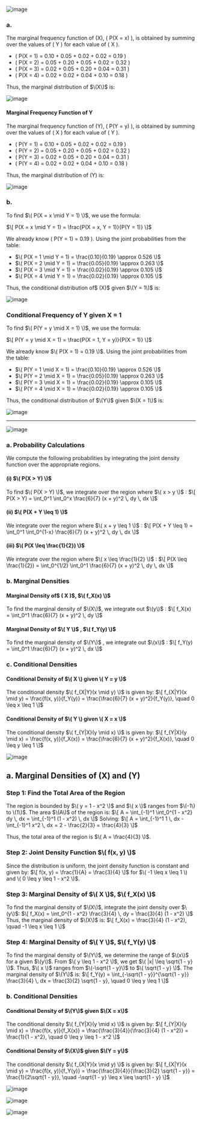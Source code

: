 ![image](https://github.com/user-attachments/assets/14c8ac72-029c-468e-9a03-01f3dc045ff0)
### a.
The marginal frequency function of \(X\), \( P(X = x) \), is obtained by summing over the values of \( Y \) for each value of \( X \).

- \( P(X = 1) = 0.10 + 0.05 + 0.02 + 0.02 = 0.19 \)
- \( P(X = 2) = 0.05 + 0.20 + 0.05 + 0.02 = 0.32 \)
- \( P(X = 3) = 0.02 + 0.05 + 0.20 + 0.04 = 0.31 \)
- \( P(X = 4) = 0.02 + 0.02 + 0.04 + 0.10 = 0.18 \)

Thus, the marginal distribution of $\(X\)$ is:

![image](https://github.com/user-attachments/assets/31f43312-6948-494e-8022-bf972b1a9ced)


#### Marginal Frequency Function of Y

The marginal frequency function of \(Y\), \( P(Y = y) \), is obtained by summing over the values of \( X \) for each value of \( Y \).

- \( P(Y = 1) = 0.10 + 0.05 + 0.02 + 0.02 = 0.19 \)
- \( P(Y = 2) = 0.05 + 0.20 + 0.05 + 0.02 = 0.32 \)
- \( P(Y = 3) = 0.02 + 0.05 + 0.20 + 0.04 = 0.31 \)
- \( P(Y = 4) = 0.02 + 0.02 + 0.04 + 0.10 = 0.18 \)

Thus, the marginal distribution of \(Y\) is:  

![image](https://github.com/user-attachments/assets/eac79417-2397-48d3-9e99-69ffb83e4b37)
### b.
To find $\( P(X = x \mid Y = 1) \)$, we use the formula:

$\[
P(X = x \mid Y = 1) = \frac{P(X = x, Y = 1)}{P(Y = 1)}
\]$

We already know \( P(Y = 1) = 0.19 \). Using the joint probabilities from the table:

- $\( P(X = 1 \mid Y = 1) = \frac{0.10}{0.19} \approx 0.526 \)$
- $\( P(X = 2 \mid Y = 1) = \frac{0.05}{0.19} \approx 0.263 \)$
- $\( P(X = 3 \mid Y = 1) = \frac{0.02}{0.19} \approx 0.105 \)$
- $\( P(X = 4 \mid Y = 1) = \frac{0.02}{0.19} \approx 0.105 \)$

Thus, the conditional distribution of$ \(X\)$ given $\(Y = 1\)$ is:

![image](https://github.com/user-attachments/assets/76cd6f7b-4a12-4e52-aa6c-011f3cfa4c11)


### Conditional Frequency of Y given X = 1

To find $\( P(Y = y \mid X = 1) \)$, we use the formula:

$\[
P(Y = y \mid X = 1) = \frac{P(X = 1, Y = y)}{P(X = 1)}
\]$

We already know $\( P(X = 1) = 0.19 \)$. Using the joint probabilities from the table:

- $\( P(Y = 1 \mid X = 1) = \frac{0.10}{0.19} \approx 0.526 \)$
- $\( P(Y = 2 \mid X = 1) = \frac{0.05}{0.19} \approx 0.263 \)$
- $\( P(Y = 3 \mid X = 1) = \frac{0.02}{0.19} \approx 0.105 \)$
- $\( P(Y = 4 \mid X = 1) = \frac{0.02}{0.19} \approx 0.105 \)$

Thus, the conditional distribution of $\(Y\)$ given $\(X = 1\)$ is:  

![image](https://github.com/user-attachments/assets/f27a7f67-935a-4bec-9035-6c231cfa9f0c)
_________________
![image](https://github.com/user-attachments/assets/4d520c5d-49ec-41ed-8a88-b92384b9724d)
### a. Probability Calculations

We compute the following probabilities by integrating the joint density function over the appropriate regions.

#### (i) $\( P(X > Y) \)$

To find $\( P(X > Y) \)$, we integrate over the region where $\( x > y \)$ :
$\[
P(X > Y) = \int_0^1 \int_0^x \frac{6}{7} (x + y)^2 \, dy \, dx
\]$

#### (ii) $\( P(X + Y \leq 1) \)$

We integrate over the region where $\( x + y \leq 1 \)$ :
$\[
P(X + Y \leq 1) = \int_0^1 \int_0^{1-x} \frac{6}{7} (x + y)^2 \, dy \, dx
\]$

#### (iii) $\( P(X \leq \frac{1}{2}) \)$

We integrate over the region where $\( x \leq \frac{1}{2} \)$ :
$\[
P(X \leq \frac{1}{2}) = \int_0^{1/2} \int_0^1 \frac{6}{7} (x + y)^2 \, dy \, dx
\]$

### b. Marginal Densities

#### Marginal Density of$ \( X \)$, $\( f_X(x) \)$

To find the marginal density of $\(X\)$, we integrate out $\(y\)$ :
$\[
f_X(x) = \int_0^1 \frac{6}{7} (x + y)^2 \, dy
\]$

#### Marginal Density of $\( Y \)$ , $\( f_Y(y) \)$

To find the marginal density of $\(Y\)$ , we integrate out $\(x\)$ :
$\[
f_Y(y) = \int_0^1 \frac{6}{7} (x + y)^2 \, dx
\]$

### c. Conditional Densities

#### Conditional Density of $\( X \) given \( Y = y \)$

The conditional density $\( f_{X|Y}(x \mid y) \)$ is given by:
$\[
f_{X|Y}(x \mid y) = \frac{f(x, y)}{f_Y(y)} = \frac{\frac{6}{7} (x + y)^2}{f_Y(y)}, \quad 0 \leq x \leq 1
\]$

#### Conditional Density of $\( Y \) given \( X = x \)$

The conditional density $\( f_{Y|X}(y \mid x) \)$ is given by:
$\[
f_{Y|X}(y \mid x) = \frac{f(x, y)}{f_X(x)} = \frac{\frac{6}{7} (x + y)^2}{f_X(x)}, \quad 0 \leq y \leq 1
\]$

![image](https://github.com/user-attachments/assets/3864889d-d19d-46b9-a04d-8e5386ab3950)
## a. Marginal Densities of \(X\) and \(Y\)

### Step 1: Find the Total Area of the Region

The region is bounded by $\( y = 1 - x^2 \)$ and $\( x \)$ ranges from $\(-1\) to \(1\)$. The area $\(A\)$ of the region is:
$\[
A = \int_{-1}^1 \int_0^{1 - x^2} dy \, dx = \int_{-1}^1 (1 - x^2) \, dx
\]$
Solving:
$\[
A = \int_{-1}^1 1 \, dx - \int_{-1}^1 x^2 \, dx = 2 - \frac{2}{3} = \frac{4}{3}
\]$

Thus, the total area of the region is $\( A = \frac{4}{3} \)$.

### Step 2: Joint Density Function $\( f(x, y) \)$

Since the distribution is uniform, the joint density function is constant and given by:
$\[
f(x, y) = \frac{1}{A} = \frac{3}{4}
\]$
for $\( -1 \leq x \leq 1 \) and \( 0 \leq y \leq 1 - x^2 \)$.

### Step 3: Marginal Density of $\( X \)$, $\( f_X(x) \)$

To find the marginal density of $\(X\)$, integrate the joint density over $\(y\)$:
$\[
f_X(x) = \int_0^{1 - x^2} \frac{3}{4} \, dy = \frac{3}{4} (1 - x^2)
\]$
Thus, the marginal density of $\(X\)$ is:
$\[
f_X(x) = \frac{3}{4} (1 - x^2), \quad -1 \leq x \leq 1
\]$

### Step 4: Marginal Density of $\( Y \)$, $\( f_Y(y) \)$

To find the marginal density of $\(Y\)$, we determine the range of $\(x\)$ for a given $\(y\)$. From $\( y \leq 1 - x^2 \)$, we get $\( |x| \leq \sqrt{1 - y} \)$. Thus, $\( x \)$ ranges from $\(-\sqrt{1 - y}\)$ to $\( \sqrt{1 - y} \)$. The marginal density of $\(Y\)$ is:
$\[
f_Y(y) = \int_{-\sqrt{1 - y}}^{\sqrt{1 - y}} \frac{3}{4} \, dx = \frac{3}{2} \sqrt{1 - y}, \quad 0 \leq y \leq 1
\]$

### b. Conditional Densities

#### Conditional Density of $\(Y\)$ given $\(X = x\)$

The conditional density $\( f_{Y|X}(y \mid x) \)$ is given by:
$\[
f_{Y|X}(y \mid x) = \frac{f(x, y)}{f_X(x)} = \frac{\frac{3}{4}}{\frac{3}{4} (1 - x^2)} = \frac{1}{1 - x^2}, \quad 0 \leq y \leq 1 - x^2
\]$

#### Conditional Density of $\(X\)$ given $\(Y = y\)$

The conditional density $\( f_{X|Y}(x \mid y) \)$ is given by:
$\[
f_{X|Y}(x \mid y) = \frac{f(x, y)}{f_Y(y)} = \frac{\frac{3}{4}}{\frac{3}{2} \sqrt{1 - y}} = \frac{1}{2\sqrt{1 - y}}, \quad -\sqrt{1 - y} \leq x \leq \sqrt{1 - y}
\]$


![image](https://github.com/user-attachments/assets/2b17092b-896a-4eb0-a9c7-aa8c314bd06c)

![image](https://github.com/user-attachments/assets/4db3d87f-b5b6-4d35-b330-0cee2a989107)

![image](https://github.com/user-attachments/assets/5f39cb6b-8f0c-4339-8fee-88ad96cfd5f9)
